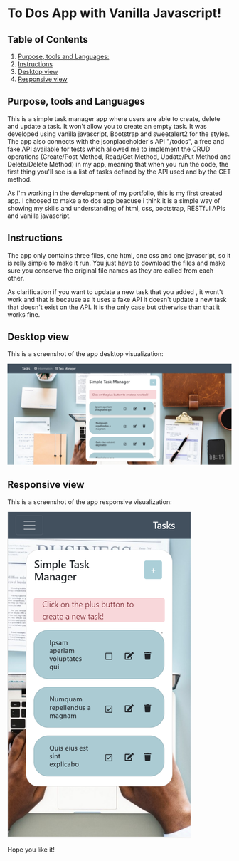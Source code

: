 # To Dos App with Vanilla Javascript!

## Table of Contents

1. [Purpose, tools and Languages:](#purpose-tools-and-languages)
2. [Instructions](#instructions)
3. [Desktop view](#desktop-view)
4. [Responsive view](#responsive-view)

<a name="purpose"></a>

## Purpose, tools and Languages

This is a simple task manager app where users are able to create, delete and update a task. It won't allow you to create an empty task. It was developed using vanilla javascript, Bootstrap and sweetalert2 for the styles.
The app also connects with the jsonplaceholder's API "/todos", a free and fake API available for tests which allowed me to implement the CRUD operations (Create/Post Method, Read/Get Method, Update/Put Method and Delete/Delete Method) in my app, meaning that when you run the code, the first thing you'll see is a list of tasks defined by the API used and by the GET method.

As I'm working in the development of my portfolio, this is my first created app. I choosed to make a to dos app beacuse i think it is a simple way of showing my skills and understanding of html, css, bootstrap, RESTful APIs and vanilla javascript.

## Instructions

The app only contains three files, one html, one css and one javascript, so it is relly simple to make it run. You just have to download the files and make sure you conserve the original file names as they are called from each other.

As clarification if you want to update a new task that you added , it wont't work and that is because as it uses a fake API it doesn't update a new task that doesn't exist on the API. It is the only case but otherwise than that it works fine.

## Desktop view

This is a screenshot of the app desktop visualization:

![Screenshot of how the desktop image looks](desktop.png?raw=true "Desktop design")

## Responsive view

This is a screenshot of the app responsive visualization:

![Screenshot of how the desktop image looks](responsive.png?raw=true "Desktop design")

Hope you like it!
